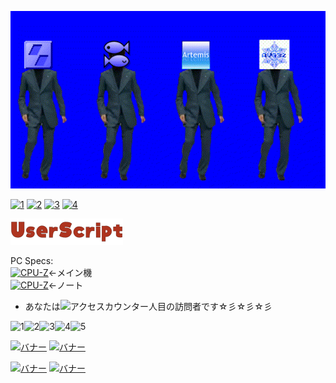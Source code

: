 [![新ADV島BB](image.gif)](ons_convlist.md)

[![1](https://web.archive.org/web/20100522220543fw_/http://dietnavi.com/banner/120-60-3.gif)](https://youtu.be/dQw4w9WgXcQ)
[![2](http://www.gendama.jp/img/invitation_banner23.gif)](https://youtu.be/E9de-cmycx8)
[![3](http://img.pointi.jp/bn/bn120_60.gif)](https://youtu.be/eYuUAGXN0KM)
[![4](https://www.chobirich.com/img/mypage/introduse/friend_120_60_b.gif)](https://youtu.be/LLFhKaqnWwk)

[![us](image2.png)](https://github.com/Prince-of-sea/UserscriptWorks_mk2)

PC Specs:<br>
[![CPU-Z](https://valid.x86.fr/cache/banner/d8ltzd-2.png)](https://valid.x86.fr/d8ltzd)←メイン機<br>
[![CPU-Z](https://valid.x86.fr/cache/banner/4y8zvh-2.png)](https://valid.x86.fr/4y8zvh)←ノート<br>

- あなたは![アクセスカウンター](http://www.rays-counter.com/d505_f7_022/6241f4e53c2ce/)人目の訪問者です☆彡☆彡☆彡<br>

![1](http://www.rays-counter.com/images/counter_01.gif)![2](http://www.rays-counter.com/images/counter_02.gif)![3](http://www.rays-counter.com/images/counter_03.gif)![4](http://www.rays-counter.com/images/counter_04.gif)![5](http://www.rays-counter.com/images/counter_05.gif) 


[![バナー](http://www.alcot.biz/img/alban_01.jpg)](http://www.alcot.biz/)
[![バナー](http://qoo.amusecraft.com/banner.jpg)](http://qoo.amusecraft.com/)

[![バナー](http://kai-soft.jp/images/kai_banner.jpg)](http://kai-soft.jp/)
[![バナー](http://www.acaciasoft.jp/acaciabn.png)](http://www.acaciasoft.jp/)